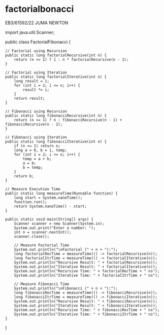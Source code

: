 # factorialbonacci
EB3/61592/22   JUMA NEWTON

import java.util.Scanner;

public class FactorialFibonacci {

    // Factorial using Recursion
    public static long factorialRecursive(int n) {
        return (n <= 1) ? 1 : n * factorialRecursive(n - 1);
    }

    // Factorial using Iteration
    public static long factorialIterative(int n) {
        long result = 1;
        for (int i = 2; i <= n; i++) {
            result *= i;
        }
        return result;
    }

    // Fibonacci using Recursion
    public static long fibonacciRecursive(int n) {
        return (n <= 1) ? n : fibonacciRecursive(n - 1) + fibonacciRecursive(n - 2);
    }

    // Fibonacci using Iteration
    public static long fibonacciIterative(int n) {
        if (n <= 1) return n;
        long a = 0, b = 1, temp;
        for (int i = 2; i <= n; i++) {
            temp = a + b;
            a = b;
            b = temp;
        }
        return b;
    }

    // Measure Execution Time
    public static long measureTime(Runnable function) {
        long start = System.nanoTime();
        function.run();
        return System.nanoTime() - start;
    }

    public static void main(String[] args) {
        Scanner scanner = new Scanner(System.in);
        System.out.print("Enter a number: ");
        int n = scanner.nextInt();
        scanner.close();

        // Measure Factorial Time
        System.out.println("\nFactorial (" + n + "):");
        long factorialRecTime = measureTime(() -> factorialRecursive(n));
        long factorialItrTime = measureTime(() -> factorialIterative(n));
        System.out.println("Recursive Result: " + factorialRecursive(n));
        System.out.println("Iterative Result: " + factorialIterative(n));
        System.out.println("Recursive Time: " + factorialRecTime + " ns");
        System.out.println("Iterative Time: " + factorialItrTime + " ns");

        // Measure Fibonacci Time
        System.out.println("\nFibonacci (" + n + "):");
        long fibonacciRecTime = measureTime(() -> fibonacciRecursive(n));
        long fibonacciItrTime = measureTime(() -> fibonacciIterative(n));
        System.out.println("Recursive Result: " + fibonacciRecursive(n));
        System.out.println("Iterative Result: " + fibonacciIterative(n));
        System.out.println("Recursive Time: " + fibonacciRecTime + " ns");
        System.out.println("Iterative Time: " + fibonacciItrTime + " ns");
    }
}
